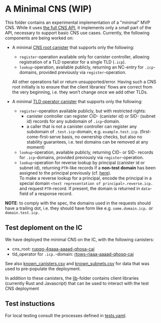 # A Minimal CNS (WIP)

This folder contains an experimental implementation of a "minimal" MVP CNS.
While it uses [the full CNS API](../canisters/name-registry/spec.did), it implements
only a small part of the API, necessary to support basic CNS use cases.
Currently, the following components are being worked on:

- A minimal [CNS root canister](./src/backend/cns_root.mo) that supports only the following:

  - `register`-operation available only for canister controller, allowing registration of a TLD operator
    for a single TLD (`.icp`).
  - `lookup`-operation, available publicly, returning an NC-entry for `.icp`-domains,
    provided previously via `register`-operation.

  All other operations fail or return unsupported/error. Having such a CNS root
  initially is to ensure that the client libraries’ flows are correct from the very beginning,
  i.e. they won’t change once we add other TLDs.

- A minimal [TLD operator canister](./src/backend/tld_operator.mo) that supports only the following:
  - `register`-operation available publicly, but with restricted rights:
    - canister controller can register CID- (canister id) or SID- (subnet id) records
      for any subdomain of `.icp`-domain.
    - a caller that is not a canister controller can register any subdomain of `.test.icp`-domain,
      e.g. `example.test.icp`. (first-come-first-serve basis, no ownership checks, but also no
      stability guarantees, i.e. test domains can be removed at any moment)
  - `lookup`-operation, available publicly, returning CID- or SID- records for `.icp`-domains,
    provided previously via `register`-operation.
  - `lookup`-operation for reverse lookup by principal (canister id or subnet id), returning `PTR`-like
    records if a **non-test domain** has been assigned to the principal previously
    (cf. [here](https://en.wikipedia.org/wiki/List_of_DNS_record_types#PTR)).  
    To make a reverse lookup for a principal, encode the principal in a special domain
    `<text representation of principal>.reverse.icp.` and request `PTR`-record.
    If present, the domain is returned in `data`-field of a response record.

**NOTE**: to comply with the spec, the domains used in the requests should have a trailing dot,
i.e. they should have form like e.g. `some.domain.icp.` or `domain.test.icp.`

## Test deploment on the IC

We have deployed the minimal CNS on the IC, with the following canisters:

- cns_root: [rupqg-4qaaa-aaaad-qhosa-cai](https://a4gq6-oaaaa-aaaab-qaa4q-cai.raw.icp0.io/?id=rupqg-4qaaa-aaaad-qhosa-cai)
- tld_operator for `.icp.`-domain: [rtows-riaaa-aaaad-qhosq-cai](https://a4gq6-oaaaa-aaaab-qaa4q-cai.raw.icp0.io/?id=rtows-riaaa-aaaad-qhosq-cai)

See also [known_canisters.csv](./init/known_canisters.csv) and [known_subnets.csv](./init/known_subnets.csv)
for data that was used to pre-populate the deployment.

In addition to these canisters, the [lib](../lib/)-folder contains client libraries (currently Rust and Javascript)
that can be used to interact with the test CNS deployment

## Test instuctions

For local testing consult the processes defined in [tests.yaml](../.github/workflows/tests.yaml).
